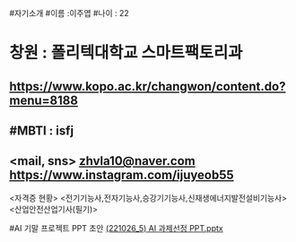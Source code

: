 #자기소개
#이름 :이주엽
#나이 : 22
# 창원 : 폴리텍대학교 스마트팩토리과
<https://www.kopo.ac.kr/changwon/content.do?menu=8188>
---
#MBTI : isfj
---
<mail, sns>
<zhvla10@naver.com>
<https://www.instagram.com/ijuyeob55>
---
<자격증 현황>
<전기기능사,전자기능사,승강기기능사,신재생에너지발전설비기능사>
<산업안전산업기사(필기)>

#AI 기말 프로젝트 PPT 초안
[(221026_5) AI 과제선정 PPT.pptx](https://github.com/leejuyeo/AI-control/files/9906844/221026_5.AI.PPT.pptx)
